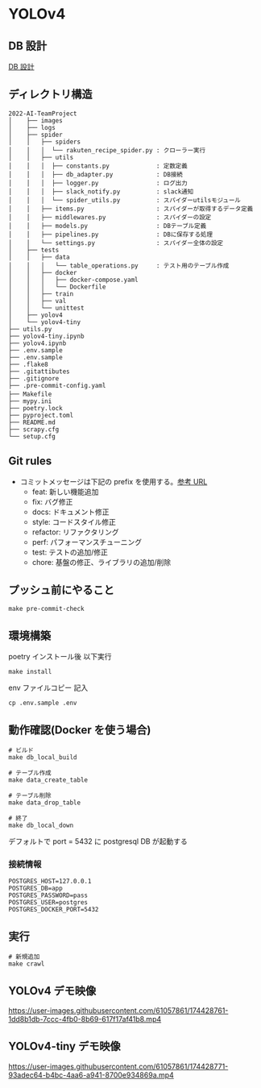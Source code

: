 # YOLOv4

## DB 設計

[DB 設計](https://github.com/dumbled0re/2022-AI-TeamProject/blob/feature/%236_refactor/spider/models.py#L16)

## ディレクトリ構造

```
2022-AI-TeamProject
│    ├── images
│    ├── logs
│    ├── spider
│    │   ├── spiders
│    │   │  └── rakuten_recipe_spider.py : クローラー実行
│    │   ├── utils
│    │   │  ├── constants.py             : 定数定義
│    │   │  ├── db_adapter.py            : DB接続
│    │   │  ├── logger.py                : ログ出力
│    │   │  ├── slack_notify.py          : slack通知
│    │   │  └── spider_utils.py          : スパイダーutilsモジュール
│    │   ├── items.py                    : スパイダーが取得するデータ定義
│    │   ├── middlewares.py              : スパイダーの設定
│    │   ├── models.py                   : DBテーブル定義
│    │   ├── pipelines.py                : DBに保存する処理
│    │   └── settings.py                 : スパイダー全体の設定
│    ├── tests
│    │   ├── data
│    │   │   └── table_operations.py     : テスト用のテーブル作成
│    │   ├── docker
│    │   │   ├── docker-compose.yaml
│    │   │   └── Dockerfile
│    │   ├── train
│    │   ├── val
│    │   └── unittest
│    ├── yolov4
│    └── yolov4-tiny
├── utils.py
├── yolov4-tiny.ipynb
├── yolov4.ipynb
├── .env.sample
├── .env.sample
├── .flake8
├── .gitattibutes
├── .gitignore
├── .pre-commit-config.yaml
├── Makefile　　　　　　　　　　
├── mypy.ini
├── poetry.lock
├── pyproject.toml
├── README.md
├── scrapy.cfg
└── setup.cfg
```

## Git rules

- コミットメッセージは下記の prefix を使用する。[参考 URL](https://github.com/angular/angular.js/blob/master/DEVELOPERS.md#type)
  - feat: 新しい機能追加
  - fix: バグ修正
  - docs: ドキュメント修正
  - style: コードスタイル修正
  - refactor: リファクタリング
  - perf: パフォーマンスチューニング
  - test: テストの追加/修正
  - chore: 基盤の修正、ライブラリの追加/削除

## プッシュ前にやること

```
make pre-commit-check
```

## 環境構築

poetry インストール後 以下実行

```
make install
```

env ファイルコピー 記入

```
cp .env.sample .env
```

## 動作確認(Docker を使う場合)

```
# ビルド
make db_local_build

# テーブル作成
make data_create_table

# テーブル削除
make data_drop_table

# 終了
make db_local_down
```

デフォルトで port = 5432 に postgresql DB が起動する

### 接続情報

```
POSTGRES_HOST=127.0.0.1
POSTGRES_DB=app
POSTGRES_PASSWORD=pass
POSTGRES_USER=postgres
POSTGRES_DOCKER_PORT=5432
```

## 実行

```
# 新規追加
make crawl
```

## YOLOv4 デモ映像

https://user-images.githubusercontent.com/61057861/174428761-1dd8b1db-7ccc-4fb0-8b69-617f17af41b8.mp4

## YOLOv4-tiny デモ映像

https://user-images.githubusercontent.com/61057861/174428771-93adec64-b4bc-4aa6-a941-8700e934869a.mp4
